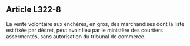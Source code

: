 Article L322-8
----
La vente volontaire aux enchères, en gros, des marchandises dont la liste est
fixée par décret, peut avoir lieu par le ministère des courtiers assermentés,
sans autorisation du tribunal de commerce.
